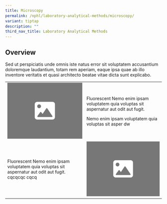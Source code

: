 ```yaml
---
title: Microscopy
permalink: /nphl/laboratory-analytical-methods/microscopy/
variant: tiptap
description: ""
third_nav_title: Laboratory Analytical Methods
---
```

<h2>Overview</h2>
<p>Sed ut perspiciatis unde omnis iste natus error sit voluptatem accusantium
doloremque laudantium, totam rem aperiam, eaque ipsa quae ab illo inventore
veritatis et quasi architecto beatae vitae dicta sunt explicabo.</p>
<table style="minWidth: 50px">
<colgroup>
<col>
<col>
</colgroup>
<tbody>
<tr>
<td rowspan="1" colspan="1">
<div class="isomer-image-wrapper">
<img style="width: 100%;" height="auto" width="100%" alt="" src="/images/4_3.png">
</div>
</td>
<td rowspan="1" colspan="1">
<p>Fluorescent Nemo enim ipsam voluptatem quia voluptas sit aspernatur aut
odit aut fugit.</p>
<p>Nemo enim ipsam voluptatem quia voluptas sit asper dw</p>
</td>
</tr>
<tr>
<td rowspan="1" colspan="1">
<p>Fluorescent Nemo enim ipsam voluptatem quia voluptas sit aspernatur aut
odit aut fugit. cqcqcqc cqcq</p>
<p></p>
</td>
<td rowspan="1" colspan="1">
<div class="isomer-image-wrapper">
<img style="width: 100%;" height="auto" width="100%" alt="" src="/images/4_3.png">
</div>
</td>
</tr>
</tbody>
</table>
<p></p>